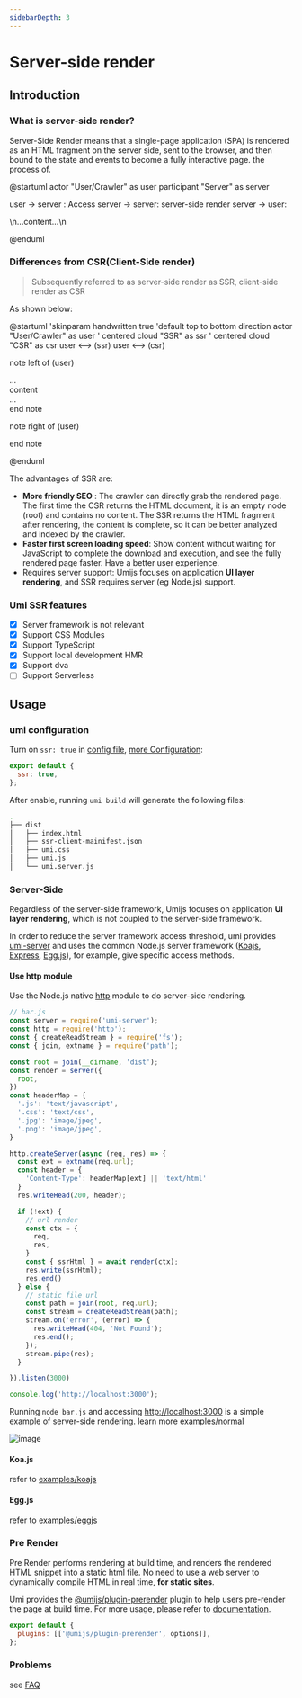 ```yaml
---
sidebarDepth: 3
---
```


# Server-side render

<Badge text="Support in 2.8.0+"/>

<!-- [[toc]] -->

## Introduction

### What is server-side render?

Server-Side Render means that a single-page application (SPA) is rendered as an HTML fragment on the server side, sent to the browser, and then bound to the state and events to become a fully interactive page. the process of.

@startuml
actor "User/Crawler" as user
participant "Server" as server

user -> server : Access
server -> server: server-side render
server -> user: <div id="root">\n...content...\n</div>

@enduml

### Differences from CSR(Client-Side render)

> Subsequently referred to as server-side render as SSR, client-side render as CSR

As shown below:

@startuml
'skinparam handwritten true
'default
top to bottom direction
actor "User/Crawler" as user
' centered
cloud "SSR" as ssr
' centered
cloud "CSR" as csr
user <--> (ssr)
user <--> (csr)

note left of (user)
  <div id="root">
    ...<div>content</div>...
  </div>
end note

note right of (user)
  <div id="root"></div>
end note

@enduml

The advantages of SSR are:

- **More friendly SEO** : The crawler can directly grab the rendered page. The first time the CSR returns the HTML document, it is an empty node (root) and contains no content. The SSR returns the HTML fragment after rendering, the content is complete, so it can be better analyzed and indexed by the crawler.
- **Faster first screen loading speed**: Show content without waiting for JavaScript to complete the download and execution, and see the fully rendered page faster. Have a better user experience.
- Requires server support: Umijs focuses on application **UI layer rendering**, and SSR requires server (eg Node.js) support.

### Umi SSR features

- [x] Server framework is not relevant
- [x] Support CSS Modules
- [x] Support TypeScript
- [x] Support local development HMR
- [x] Support dva
- [ ] Support Serverless

## Usage

### umi configuration

Turn on `ssr: true` in [config file](/guide/config.html#configuration-file), [more Configuration](/config/#ssr):

```js
export default {
  ssr: true,
};
```

After enable, running `umi build` will generate the following files:

```bash
.
├── dist
│   ├── index.html
│   ├── ssr-client-mainifest.json
│   ├── umi.css
│   ├── umi.js
│   └── umi.server.js
```

### Server-Side

Regardless of the server-side framework, Umijs focuses on application **UI layer rendering**, which is not coupled to the server-side framework.

In order to reduce the server framework access threshold, umi provides [umi-server](https://npmjs.com/package/umi-server) and uses the common Node.js server framework ([Koajs](https://koajs.com), [Express](https://expressjs.com/), [Egg.js](https://eggjs.org/)), for example, give specific access methods.

#### Use http module

Use the Node.js native [http](http://nodejs.org/api/http.html#http_http) module to do server-side rendering.

```js
// bar.js
const server = require('umi-server');
const http = require('http');
const { createReadStream } = require('fs');
const { join, extname } = require('path');

const root = join(__dirname, 'dist');
const render = server({
  root,
})
const headerMap = {
  '.js': 'text/javascript',
  '.css': 'text/css',
  '.jpg': 'image/jpeg',
  '.png': 'image/jpeg',
}

http.createServer(async (req, res) => {
  const ext = extname(req.url);
  const header = {
    'Content-Type': headerMap[ext] || 'text/html'
  }
  res.writeHead(200, header);

  if (!ext) {
    // url render
    const ctx = {
      req,
      res,
    }
    const { ssrHtml } = await render(ctx);
    res.write(ssrHtml);
    res.end()
  } else {
    // static file url
    const path = join(root, req.url);
    const stream = createReadStream(path);
    stream.on('error', (error) => {
      res.writeHead(404, 'Not Found');
      res.end();
    });
    stream.pipe(res);
  }

}).listen(3000)

console.log('http://localhost:3000');
```

Running `node bar.js` and accessing [http://localhost:3000](http://localhost:3000) is a simple example of server-side rendering. learn more [examples/normal](https://github.com/umijs/umi-server/tree/master/examples/normal)

![image](https://user-images.githubusercontent.com/13595509/67446985-0e069700-f645-11e9-85c6-b2ce7f977f74.png)

#### Koa.js

refer to [examples/koajs](https://github.com/umijs/umi-server/tree/master/examples/koajs)


#### Egg.js

refer to [examples/eggjs](https://github.com/umijs/umi-server/tree/master/examples/eggjs)

### Pre Render

Pre Render performs rendering at build time, and renders the rendered HTML snippet into a static html file. No need to use a web server to dynamically compile HTML in real time, **for static sites**.

Umi provides the [@umijs/plugin-prerender](https://github.com/umijs/umi-server/tree/master/packages/umi-plugin-prerender) plugin to help users pre-render the page at build time. For more usage, please refer to [documentation](https://github.com/umijs/umi-server/tree/master/packages/umi-plugin-prerender).

```js
export default {
  plugins: [['@umijs/plugin-prerender', options]],
};
```

### Problems

see [FAQ](https://umijs.org/guide/faq.html#ssr)
